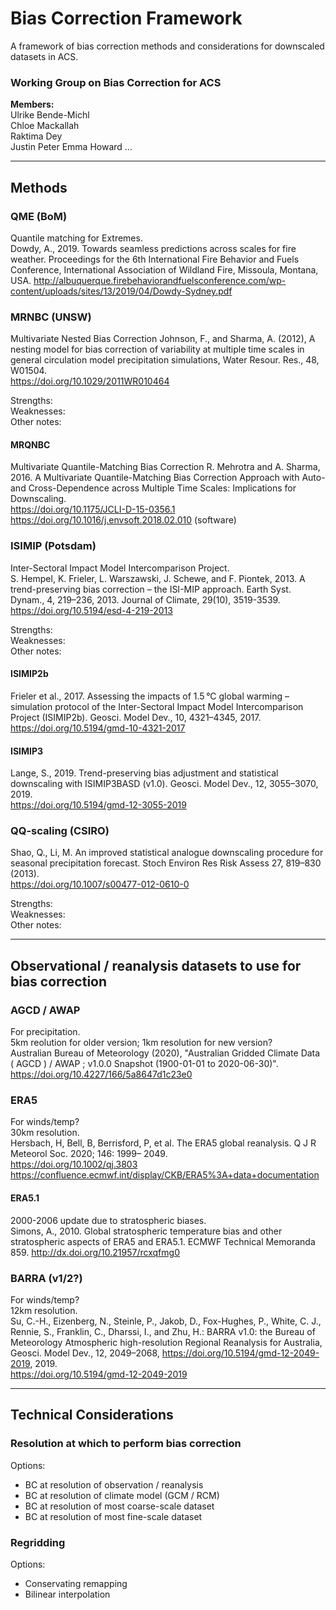 # Bias Correction Framework
A framework of bias correction methods and considerations for downscaled datasets in ACS.

### Working Group on Bias Correction for ACS 
**Members:**  
Ulrike Bende-Michl  
Chloe Mackallah  
Raktima Dey  
Justin Peter
Emma Howard
...

---
## Methods

### QME (BoM)
Quantile matching for Extremes.  
Dowdy, A., 2019. Towards seamless predictions across scales for fire weather. Proceedings for the 6th International Fire Behavior and Fuels Conference, International Association of Wildland Fire, Missoula, Montana, USA.
http://albuquerque.firebehaviorandfuelsconference.com/wp-content/uploads/sites/13/2019/04/Dowdy-Sydney.pdf

### MRNBC (UNSW)
Multivariate Nested Bias Correction
Johnson, F., and Sharma, A. (2012), A nesting model for bias correction of variability at multiple time scales in general circulation model precipitation simulations, Water Resour. Res., 48, W01504.  
https://doi.org/10.1029/2011WR010464  

Strengths:  
Weaknesses:  
Other notes:  

#### MRQNBC
Multivariate Quantile-Matching Bias Correction
R. Mehrotra and A. Sharma, 2016. A Multivariate Quantile-Matching Bias Correction Approach with Auto- and Cross-Dependence across Multiple Time Scales: Implications for Downscaling.  
https://doi.org/10.1175/JCLI-D-15-0356.1  
https://doi.org/10.1016/j.envsoft.2018.02.010 (software)

### ISIMIP (Potsdam)
Inter-Sectoral Impact Model Intercomparison Project.  
S. Hempel, K. Frieler, L. Warszawski, J. Schewe, and F. Piontek, 2013. A trend-preserving bias correction – the ISI-MIP approach. Earth Syst. Dynam., 4, 219–236, 2013. Journal of Climate, 29(10), 3519-3539. 
https://doi.org/10.5194/esd-4-219-2013

Strengths:  
Weaknesses:  
Other notes:  

#### ISIMIP2b
Frieler et al., 2017. Assessing the impacts of 1.5 °C global warming – simulation protocol of the Inter-Sectoral Impact Model Intercomparison Project (ISIMIP2b). Geosci. Model Dev., 10, 4321–4345, 2017.  
https://doi.org/10.5194/gmd-10-4321-2017

#### ISIMIP3
Lange, S., 2019. Trend-preserving bias adjustment and statistical downscaling with ISIMIP3BASD (v1.0). Geosci. Model Dev., 12, 3055–3070, 2019.  
https://doi.org/10.5194/gmd-12-3055-2019

### QQ-scaling (CSIRO)
Shao, Q., Li, M. An improved statistical analogue downscaling procedure for seasonal precipitation forecast. Stoch Environ Res Risk Assess 27, 819–830 (2013).  
https://doi.org/10.1007/s00477-012-0610-0

Strengths:  
Weaknesses:  
Other notes:  

---
## Observational / reanalysis datasets to use for bias correction

### AGCD / AWAP
For precipitation.  
5km reolution for older version; 1km resolution for new version?  
Australian Bureau of Meteorology (2020), "Australian Gridded Climate Data ( AGCD ) / AWAP ; v1.0.0 Snapshot (1900-01-01 to 2020-06-30)".  
https://doi.org/10.4227/166/5a8647d1c23e0

### ERA5
For winds/temp?  
30km resolution.  
Hersbach, H, Bell, B, Berrisford, P, et al. The ERA5 global reanalysis. Q J R Meteorol Soc. 2020; 146: 1999– 2049.  
https://doi.org/10.1002/qj.3803
https://confluence.ecmwf.int/display/CKB/ERA5%3A+data+documentation

#### ERA5.1
2000-2006 update due to stratospheric biases.  
Simons, A., 2010. Global stratospheric temperature bias and other stratospheric aspects of ERA5 and ERA5.1. ECMWF Technical Memoranda 859.
http://dx.doi.org/10.21957/rcxqfmg0

### BARRA (v1/2?)
For winds/temp?  
12km resolution.  
Su, C.-H., Eizenberg, N., Steinle, P., Jakob, D., Fox-Hughes, P., White, C. J., Rennie, S., Franklin, C., Dharssi, I., and Zhu, H.: BARRA v1.0: the Bureau of Meteorology Atmospheric high-resolution Regional Reanalysis for Australia, Geosci. Model Dev., 12, 2049–2068, https://doi.org/10.5194/gmd-12-2049-2019, 2019.  
https://doi.org/10.5194/gmd-12-2049-2019


---
## Technical Considerations

### Resolution at which to perform bias correction
Options:
- BC at resolution of observation / reanalysis
- BC at resolution of climate model (GCM / RCM)
- BC at resolution of most coarse-scale dataset
- BC at resolution of most fine-scale dataset

### Regridding 
Options:
- Conservating remapping
- Bilinear interpolation
